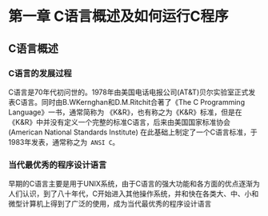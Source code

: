 # 第一章 C语言概述及如何运行C程序

## C语言概述

### C语言的发展过程

C语言是70年代初问世的。1978年由美国电话电报公司(AT&T)贝尔实验室正式发表C语言。同时由B.WKernghan和D.M.Ritchit合著了《The C Programming Language》一书，通常简称为 《K&R》，也有称之为《K&R》标准，但是在《K&R》中并没有定义一个完整的标准C语言，后来由美国国家标准协会(American National Standards Institute) 在此基础上制定了一个C语言标准，于1983年发表，通常称之为` ANSI C`。

### 当代最优秀的程序设计语言

早期的C语言主要是用于UNIX系统，由于C语言的强大功能和各方面的优点逐渐为人们认识，到了八十年代，C开始进入其他操作系统，并和快在各类大、中、小和微型计算机上得到了广泛的使用，成为当代最优秀的程序设计语言